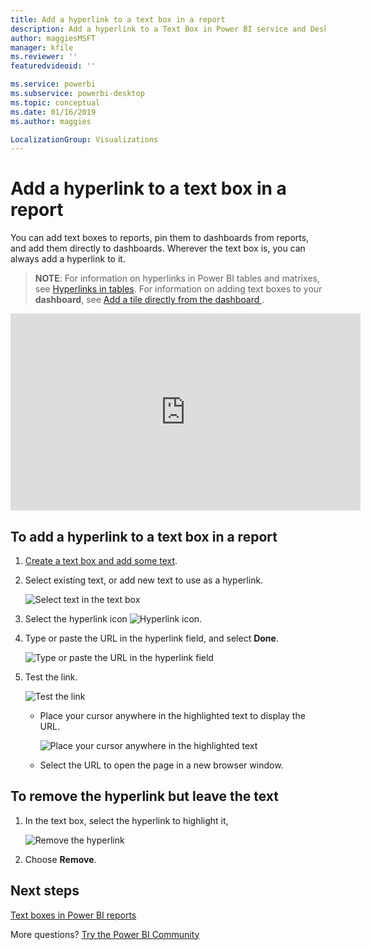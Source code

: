 ```yaml
---
title: Add a hyperlink to a text box in a report
description: Add a hyperlink to a Text Box in Power BI service and Desktop
author: maggiesMSFT
manager: kfile
ms.reviewer: ''
featuredvideoid: ''

ms.service: powerbi
ms.subservice: powerbi-desktop
ms.topic: conceptual
ms.date: 01/16/2019
ms.author: maggies

LocalizationGroup: Visualizations
---
```

# Add a hyperlink to a text box in a report
You can add text boxes to reports, pin them to dashboards from reports, and add them directly to dashboards. Wherever the text box is, you can always add a hyperlink to it.  

> **NOTE**: For information on hyperlinks in Power BI tables and matrixes, see [Hyperlinks in tables](power-bi-hyperlinks-in-tables.md). For information on adding text boxes to your **dashboard**, see [Add a tile directly from the dashboard ](service-dashboard-add-widget.md). 
> 
> 

<iframe width="560" height="315" src="https://www.youtube.com/embed/_3q6VEBhGew#t=0m55s" frameborder="0" allowfullscreen></iframe>


## To add a hyperlink to a text box in a report
1. [Create a text box and add some text](power-bi-reports-add-text-and-shapes.md). 
2. Select existing text, or add new text to use as a hyperlink.
   
   ![Select text in the text box](media/service-add-hyperlink-to-text-box/power-bi-hyperlink-new.png)
3. Select the hyperlink icon ![Hyperlink icon](media/service-add-hyperlink-to-text-box/power-bi-hyperlink-icon.png).
4. Type or paste the URL in the hyperlink field, and select **Done**.
   
   ![Type or paste the URL in the hyperlink field](media/service-add-hyperlink-to-text-box/power-bi-add-link.png)
5. Test the link.  
   
   ![Test the link](media/service-add-hyperlink-to-text-box/power-bi-test-link.png)
   
   * Place your cursor anywhere in the highlighted text to display the URL.  
     
      ![Place your cursor anywhere in the highlighted text](media/service-add-hyperlink-to-text-box/power-bi-hyperlink-edit.png)
   * Select the URL to open the page in a new browser window.

## To remove the hyperlink but leave the text
1. In the text box, select the hyperlink to highlight it,
   
     ![Remove the hyperlink](media/service-add-hyperlink-to-text-box/power-bi-hyperlink-remove.png)
2. Choose **Remove**. 

## Next steps
[Text boxes in Power BI reports](power-bi-reports-add-text-and-shapes.md)

More questions? [Try the Power BI Community](http://community.powerbi.com/)

